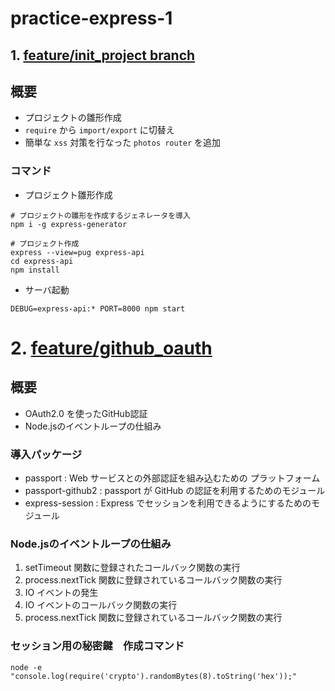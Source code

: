 # practice-express-1

## 1. [feature/init_project branch](https://github.com/tomonakar/practice-express-1/tree/feature/init_project)
## 概要
- プロジェクトの雛形作成
- `require` から `import/export` に切替え
- 簡単な `xss` 対策を行なった `photos router` を追加

### コマンド
- プロジェクト雛形作成
```
# プロジェクトの雛形を作成するジェネレータを導入
npm i -g express-generator

# プロジェクト作成
express --view=pug express-api
cd express-api
npm install
```

- サーバ起動

`DEBUG=express-api:* PORT=8000 npm start`

# 2. [feature/github_oauth]()
## 概要
- OAuth2.0 を使ったGitHub認証
- Node.jsのイベントループの仕組み

### 導入パッケージ
- passport : Web サービスとの外部認証を組み込むための プラットフォーム
- passport-github2 : passport が GitHub の認証を利用するためのモジュール
- express-session : Express でセッションを利用できるようにするためのモジュール

### Node.jsのイベントループの仕組み
1. setTimeout 関数に登録されたコールバック関数の実行
2. process.nextTick 関数に登録されているコールバック関数の実行
3. IO イベントの発生
4. IO イベントのコールバック関数の実行
5. process.nextTick 関数に登録されているコールバック関数の実行

### セッション用の秘密鍵　作成コマンド
`node -e "console.log(require('crypto').randomBytes(8).toString('hex'));"`

